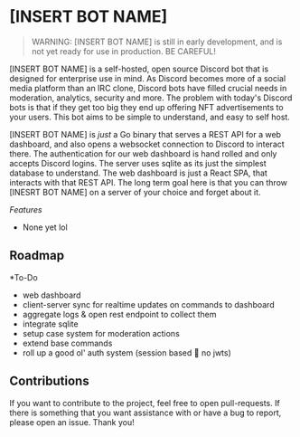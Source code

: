# [INSERT BOT NAME]

> WARNING: [INSERT BOT NAME] is still in early development, and is not yet
ready for use in production. BE CAREFUL!

[INSERT BOT NAME] is a self-hosted, open source Discord bot that is designed
for enterprise use in mind. As Discord becomes more of a social media platform
than an IRC clone, Discord bots have filled crucial needs in moderation,
analytics, security and more. The problem with today's Discord bots is that
if they get too big they end up offering NFT advertisements to your users.
This bot aims to be simple to understand, and easy to self host.

[INSERT BOT NAME] is *just* a Go binary that serves a REST API for a web dashboard,
and also opens a websocket connection to Discord to interact there. The authentication
for our web dashboard is hand rolled and only accepts Discord logins. The server uses
sqlite as its just the simplest database to understand. The web dashboard is just a
React SPA, that interacts with that REST API. The long term goal here is that you can
throw [INESRT BOT NAME] on a server of your choice and forget about it.

*Features*
- None yet lol

## Roadmap

*To-Do
- web dashboard
- client-server sync for realtime updates on commands to dashboard
- aggregate logs & open rest endpoint to collect them
- integrate sqlite
- setup case system for moderation actions
- extend base commands
- roll up a good ol' auth system (session based 🙅 no jwts)


## Contributions
If you want to contribute to the project, feel free to open pull-requests. If there
is something that you want assistance with or have a bug to report, please open an
issue. Thank you!

